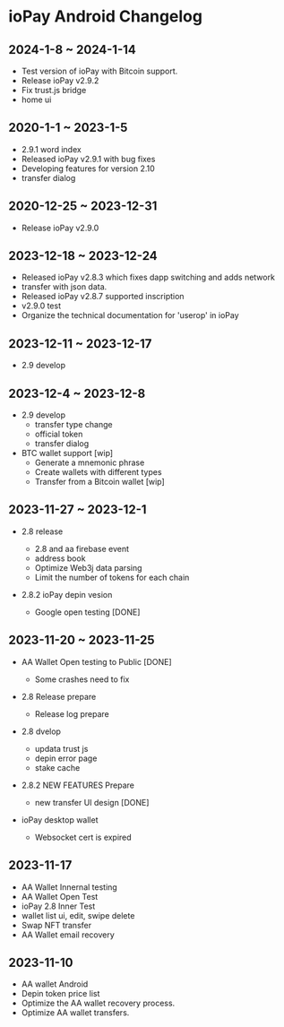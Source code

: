 # ioPay Android Changelog

## 2024-1-8 ~ 2024-1-14
  - Test version of ioPay with Bitcoin support.
  - Release ioPay v2.9.2
  - Fix trust.js bridge
  - home ui

## 2020-1-1 ~ 2023-1-5
  - 2.9.1 word index
  - Released ioPay v2.9.1 with bug fixes
  - Developing features for version 2.10
  - transfer dialog

## 2020-12-25 ~ 2023-12-31
  - Release ioPay v2.9.0

## 2023-12-18 ~ 2023-12-24
  - Released ioPay v2.8.3 which fixes dapp switching and adds network
  - transfer with json data.
  - Released ioPay v2.8.7 supported inscription
  - v2.9.0 test 
  - Organize the technical documentation for 'userop' in ioPay

## 2023-12-11 ~ 2023-12-17
  - 2.9 develop

## 2023-12-4 ~ 2023-12-8
- 2.9 develop
  - transfer type change
  - official token
  - transfer dialog
- BTC wallet support [wip]
  - Generate a mnemonic phrase
  - Create wallets with different types 
  - Transfer from a Bitcoin wallet [wip]

## 2023-11-27 ~ 2023-12-1
- 2.8 release
  - 2.8 and aa firebase event
  - address book
  - Optimize Web3j data parsing
  - Limit the number of tokens for each chain

- 2.8.2 ioPay depin vesion
  - Google open testing [DONE]

## 2023-11-20 ~ 2023-11-25
- AA Wallet Open testing to Public [DONE]
   - Some crashes need to fix

- 2.8 Release prepare   
   - Release log prepare

- 2.8 dvelop
   - updata trust js
   - depin error page
   - stake cache

- 2.8.2 NEW FEATURES Prepare
  - new transfer UI design [DONE]

- ioPay desktop wallet
  - Websocket cert is expired

## 2023-11-17
- AA Wallet Innernal testing
- AA Wallet Open Test
- ioPay 2.8 Inner Test
- wallet list ui, edit, swipe delete
- Swap NFT transfer
- AA Wallet email recovery


## 2023-11-10

- AA wallet Android
- Depin token price list
- Optimize the AA wallet recovery process.
- Optimize AA wallet transfers.
  
